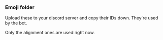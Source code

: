 ### Emoji folder

Upload these to your discord server and copy their IDs down. They're used by the bot.

Only the alignment ones are used right now.